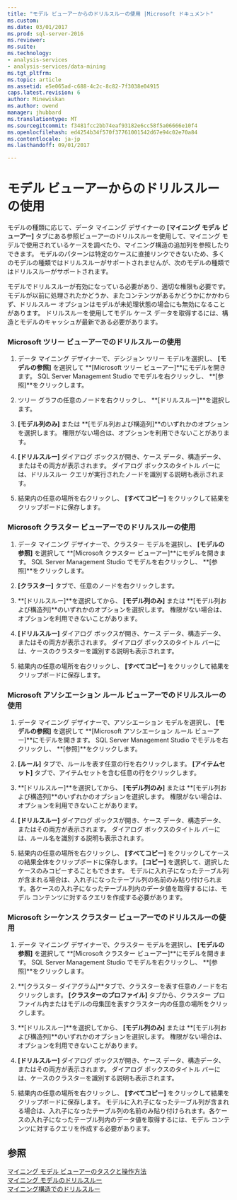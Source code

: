 ```yaml
---
title: "モデル ビューアーからのドリルスルーの使用 |Microsoft ドキュメント"
ms.custom: 
ms.date: 03/01/2017
ms.prod: sql-server-2016
ms.reviewer: 
ms.suite: 
ms.technology:
- analysis-services
- analysis-services/data-mining
ms.tgt_pltfrm: 
ms.topic: article
ms.assetid: e5e065ad-c688-4c2c-8c82-7f3038e04915
caps.latest.revision: 6
author: Minewiskan
ms.author: owend
manager: jhubbard
ms.translationtype: MT
ms.sourcegitcommit: f3481fcc2bb74eaf93182e6cc58f5a06666e10f4
ms.openlocfilehash: ed4254b34f570f37761001542d67e94c02e70a84
ms.contentlocale: ja-jp
ms.lasthandoff: 09/01/2017

---
```

# <a name="use-drillthrough-from-the-model-viewers"></a>モデル ビューアーからのドリルスルーの使用
  モデルの種類に応じて、データ マイニング デザイナーの **[マイニング モデル ビューアー]** タブにある参照ビューアーのドリルスルーを使用して、マイニング モデルで使用されているケースを調べたり、マイニング構造の追加列を参照したりできます。 モデルのパターンは特定のケースに直接リンクできないため、多くのモデルの種類ではドリルスルーがサポートされませんが、次のモデルの種類ではドリルスルーがサポートされます。  
  
 モデルでドリルスルーが有効になっている必要があり、適切な権限も必要です。 モデルが以前に処理されたかどうか、またコンテンツがあるかどうかにかかわらず、ドリルスルー オプションはモデルが未処理状態の場合にも無効になることがあります。 ドリルスルーを使用してモデル ケース データを取得するには、構造とモデルのキャッシュが最新である必要があります。  
  
### <a name="use-drillthrough-in-the-microsoft-tree-viewer"></a>Microsoft ツリー ビューアーでのドリルスルーの使用  
  
1.  データ マイニング デザイナーで、デシジョン ツリー モデルを選択し、 **[モデルの参照]** を選択して **[Microsoft ツリー ビューアー]**にモデルを開きます。 SQL Server Management Studio でモデルを右クリックし、 **[参照]**をクリックします。  
  
2.  ツリー グラフの任意のノードを右クリックし、 **[ドリルスルー]**を選択します。  
  
3.  **[モデル列のみ]** または **[モデル列および構造列]**のいずれかのオプションを選択します。 権限がない場合は、オプションを利用できないことがあります。  
  
4.  **[ドリルスルー]** ダイアログ ボックスが開き、ケース データ、構造データ、またはその両方が表示されます。 ダイアログ ボックスのタイトル バーには、ドリルスルー クエリが実行されたノードを識別する説明も表示されます。  
  
5.  結果内の任意の場所を右クリックし、 **[すべてコピー]** をクリックして結果をクリップボードに保存します。  
  
### <a name="use-drillthrough-in-the-microsoft-cluster-viewer"></a>Microsoft クラスター ビューアーでのドリルスルーの使用  
  
1.  データ マイニング デザイナーで、クラスター モデルを選択し、 **[モデルの参照]** を選択して **[Microsoft クラスター ビューアー]**にモデルを開きます。 SQL Server Management Studio でモデルを右クリックし、 **[参照]**をクリックします。  
  
2.  **[クラスター]** タブで、任意のノードを右クリックします。  
  
3.  **[ドリルスルー]**を選択してから、 **[モデル列のみ]** または **[モデル列および構造列]**のいずれかのオプションを選択します。 権限がない場合は、オプションを利用できないことがあります。  
  
4.  **[ドリルスルー]** ダイアログ ボックスが開き、ケース データ、構造データ、またはその両方が表示されます。 ダイアログ ボックスのタイトル バーには、ケースのクラスターを識別する説明も表示されます。  
  
5.  結果内の任意の場所を右クリックし、 **[すべてコピー]** をクリックして結果をクリップボードに保存します。  
  
### <a name="use-drillthrough-in-the-microsoft-association-rules-viewer"></a>Microsoft アソシエーション ルール ビューアーでのドリルスルーの使用  
  
1.  データ マイニング デザイナーで、アソシエーション モデルを選択し、 **[モデルの参照]** を選択して **[Microsoft アソシエーション ルール ビューアー]**にモデルを開きます。 SQL Server Management Studio でモデルを右クリックし、 **[参照]**をクリックします。  
  
2.  **[ルール]** タブで、ルールを表す任意の行を右クリックします。 **[アイテムセット]** タブで、アイテムセットを含む任意の行をクリックします。  
  
3.  **[ドリルスルー]**を選択してから、 **[モデル列のみ]** または **[モデル列および構造列]**のいずれかのオプションを選択します。 権限がない場合は、オプションを利用できないことがあります。  
  
4.  **[ドリルスルー]** ダイアログ ボックスが開き、ケース データ、構造データ、またはその両方が表示されます。 ダイアログ ボックスのタイトル バーには、ルール名を識別する説明も表示されます。  
  
5.  結果内の任意の場所を右クリックし、 **[すべてコピー]** をクリックしてケースの結果全体をクリップボードに保存します。 **[コピー]** を選択して、選択したケースのみコピーすることもできます。 モデルに入れ子になったテーブル列が含まれる場合は、入れ子になったテーブル列の名前のみ貼り付けられます。各ケースの入れ子になったテーブル列内のデータ値を取得するには、モデル コンテンツに対するクエリを作成する必要があります。  
  
### <a name="use-drillthrough-in-the-microsoft-sequence-cluster-viewer"></a>Microsoft シーケンス クラスター ビューアーでのドリルスルーの使用  
  
1.  データ マイニング デザイナーで、クラスター モデルを選択し、 **[モデルの参照]** を選択して **[Microsoft クラスター ビューアー]**にモデルを開きます。 SQL Server Management Studio でモデルを右クリックし、 **[参照]**をクリックします。  
  
2.  **[クラスター ダイアグラム]**タブで、クラスターを表す任意のノードを右クリックします。 **[クラスターのプロファイル]** タブから、クラスター プロファイル内またはモデルの母集団を表すクラスター内の任意の場所をクリックします。  
  
3.  **[ドリルスルー]**を選択してから、 **[モデル列のみ]** または **[モデル列および構造列]**のいずれかのオプションを選択します。 権限がない場合は、オプションを利用できないことがあります。  
  
4.  **[ドリルスルー]** ダイアログ ボックスが開き、ケース データ、構造データ、またはその両方が表示されます。 ダイアログ ボックスのタイトル バーには、ケースのクラスターを識別する説明も表示されます。  
  
5.  結果内の任意の場所を右クリックし、 **[すべてコピー]** をクリックして結果をクリップボードに保存します。 モデルに入れ子になったテーブル列が含まれる場合は、入れ子になったテーブル列の名前のみ貼り付けられます。各ケースの入れ子になったテーブル列内のデータ値を取得するには、モデル コンテンツに対するクエリを作成する必要があります。  
  
## <a name="see-also"></a>参照  
 [マイニング モデル ビューアーのタスクと操作方法](../../analysis-services/data-mining/mining-model-viewer-tasks-and-how-tos.md)   
 [マイニング モデルのドリルスルー](../../analysis-services/data-mining/drillthrough-on-mining-models.md)   
 [マイニング構造でのドリルスルー](../../analysis-services/data-mining/drillthrough-on-mining-structures.md)  
  
  
